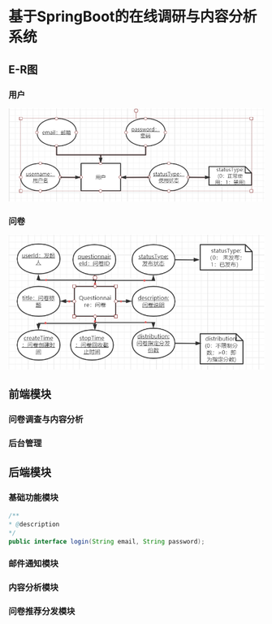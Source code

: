 # 基于SpringBoot的在线调研与内容分析系统

## E-R图

### 用户

![用户E-R图](.\Readme.assets\用户ER图.png)

### 问卷

![问卷ER图](.\Readme.assets\问卷ER图.png)

## 前端模块

### 问卷调查与内容分析

### 后台管理

## 后端模块

### 基础功能模块

```java
/**
* @description
*/
public interface login(String email, String password);
```



### 邮件通知模块

###  内容分析模块

### 问卷推荐分发模块
